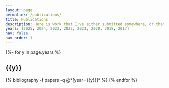 ```yaml
---
layout: page
permalink: /publications/
title: Publications
description: Here is work that I've either submitted somewhere, or that's up on arXiv.
years: [2025, 2024, 2023, 2022, 2021, 2020, 2018, 2017]
nav: false
nav_order: 1
---
```

<!-- _pages/publications.md -->
<div class="publications">

{%- for y in page.years %}
  <h2 class="year">{{y}}</h2>
  {% bibliography -f papers -q @*[year={{y}}]* %}
{% endfor %}

</div>
